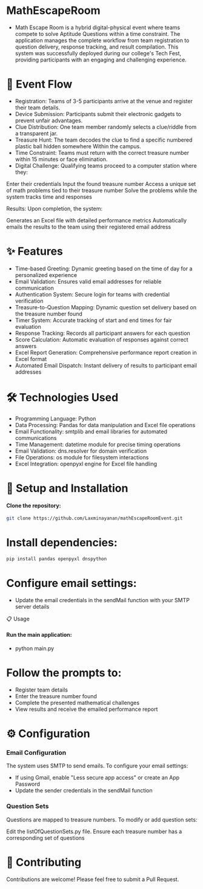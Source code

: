 # MathEscapeRoom
- Math Escape Room is a hybrid digital-physical event where teams compete to solve Aptitude Questions within a time constraint. The application manages the complete workflow from team registration to question delivery, response tracking, and result compilation. This system was successfully deployed during our college's Tech Fest, providing participants with an engaging and challenging experience.


# 🔄 Event Flow
- Registration: Teams of 3-5 participants arrive at the venue and register their team details.
- Device Submission: Participants submit their electronic gadgets to prevent unfair advantages.
- Clue Distribution: One team member randomly selects a clue/riddle from a transparent jar.
- Treasure Hunt: The team decodes the clue to find a specific numbered plastic ball hidden somewhere Within the campus.
- Time Constraint: Teams must return with the correct treasure number within 15 minutes or face elimination.
- Digital Challenge: Qualifying teams proceed to a computer station where they:

Enter their credentials
Input the found treasure number
Access a unique set of math problems tied to their treasure number
Solve the problems while the system tracks time and responses


Results: Upon completion, the system:

Generates an Excel file with detailed performance metrics
Automatically emails the results to the team using their registered email address



# ✨ Features

- Time-based Greeting: Dynamic greeting based on the time of day for a personalized experience
- Email Validation: Ensures valid email addresses for reliable communication
- Authentication System: Secure login for teams with credential verification
- Treasure-to-Question Mapping: Dynamic question set delivery based on the treasure number found
- Timer System: Accurate tracking of start and end times for fair evaluation
- Response Tracking: Records all participant answers for each question
- Score Calculation: Automatic evaluation of responses against correct answers
- Excel Report Generation: Comprehensive performance report creation in Excel format
- Automated Email Dispatch: Instant delivery of results to participant email addresses

# 🛠 Technologies Used

- Programming Language: Python
- Data Processing: Pandas for data manipulation and Excel file operations
- Email Functionality: smtplib and email libraries for automated communications
- Time Management: datetime module for precise timing operations
- Email Validation: dns.resolver for domain verification
- File Operations: os module for filesystem interactions
- Excel Integration: openpyxl engine for Excel file handling

# 🚀 Setup and Installation

#### Clone the repository:

```bash
git clone https://github.com/Laxminayanan/mathEscapeRoomEvent.git
```


# Install dependencies:
```bash
pip install pandas openpyxl dnspython
```

# Configure email settings:

- Update the email credentials in the sendMail function with your SMTP server details

📋 Usage
#### Run the main application:
- python main.py

# Follow the prompts to:

- Register team details
- Enter the treasure number found
- Complete the presented mathematical challenges
- View results and receive the emailed performance report
# ⚙ Configuration
### Email Configuration
The system uses SMTP to send emails. To configure your email settings:

- If using Gmail, enable "Less secure app access" or create an App Password
- Update the sender credentials in the sendMail function

### Question Sets
Questions are mapped to treasure numbers. To modify or add question sets:

Edit the listOfQuestionSets.py file. Ensure each treasure number has a corresponding set of questions

# 🤝 Contributing
Contributions are welcome! Please feel free to submit a Pull Request.

